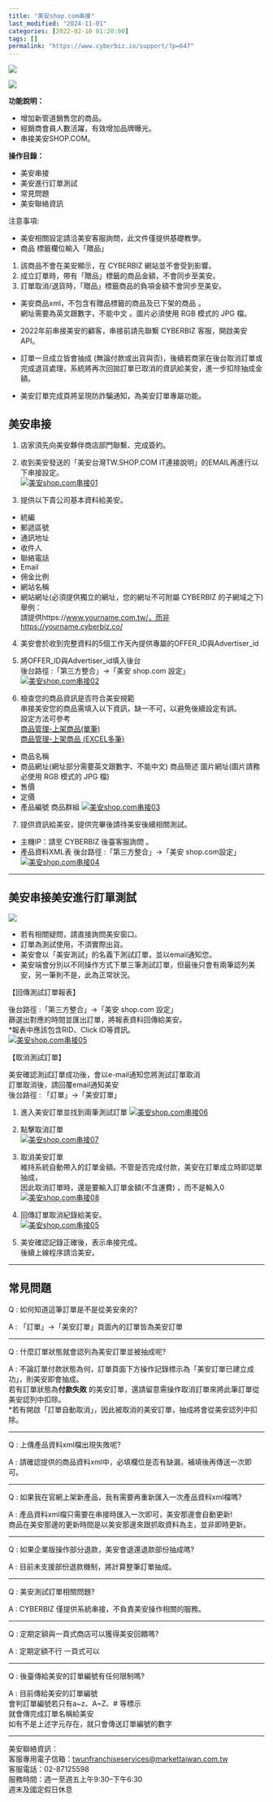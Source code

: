 ```yaml
---
title: "美安shop.com串接"
last_modified: "2024-11-01"
categories: [2022-02-10 01:20:00]
tags: []
permalink: "https://www.cyberbiz.io/support/?p=647"
---
```


![](https://www.cyberbiz.io/support/wp-content/uploads/適用站別.png)

[![](https://www.cyberbiz.io/support/wp-content/uploads/台灣站.png)](https://www.cyberbiz.io/support/?page_id=2490)

**功能說明：**  

* 增加新管道銷售您的商品。
* 經銷商會員人數活躍，有效增加品牌曝光。
* 串接美安SHOP.COM。

**操作目錄：**

* 美安串接
* 美安進行訂單測試
* 常見問題
* 美安聯絡資訊

注意事項:  

* 美安相關設定請洽美安客服詢問，此文件僅提供基礎教學。
* 商品 標籤欄位輸入「贈品」 
1. 該商品不會在美安顯示，在 CYBERBIZ 網站並不會受到影響。
2. 成立訂單時，帶有「贈品」標籤的商品金額，不會同步至美安。
3. 訂單取消/退貨時，「贈品」標籤商品的負項金額不會同步至美安。
* 美安商品xml，不包含有贈品標籤的商品及已下架的商品 。  
網址需要為英文跟數字，不能中文 。圖片必須使用 RGB 模式的 JPG 檔。

* 2022年前串接美安的顧客，串接前請先聯繫 CYBERBIZ 客服，開啟美安 API。
* 訂單一旦成立皆會抽成 (無論付款或出貨與否)，後續若商家在後台取消訂單或完成退貨處理，系統將再次回拋訂單已取消的資訊給美安，進一步扣除抽成金額。
* 美安訂單完成頁將呈現防詐騙通知，為美安訂單專屬功能。



## 美安串接

1. 店家須先向美安夥伴商店部門聯繫、完成簽約。
2. 收到美安發送的「美安台灣TW.SHOP.COM IT連接說明」的EMAIL再進行以下串接設定。  
[![美安shop.com串接01](https://www.cyberbiz.io/support/wp-content/uploads/美安shop.com串接01.png)](https://www.cyberbiz.io/support/wp-content/uploads/美安shop.com串接01.png)

3. 提供以下貴公司基本資料給美安。 
* 統編 
* 郵遞區號 
* 通訊地址 
* 收件人 
* 聯絡電話 
* Email 
* 佣金比例 
* 網站名稱 
* 網站網址(必須提供獨立的網址，您的網址不可附屬 CYBERBIZ 的子網域之下)   
舉例：  
請提供https://www.yourname.com.tw/，而非https://yourname.cyberbiz.co/



4. 美安會於收到完整資料的5個工作天內提供專屬的OFFER_ID與Advertiser_id


5. 將OFFER_ID與Advertiser_id填入後台  
後台路徑 :「第三方整合」→「美安 shop.com 設定」  
[![美安shop.com串接02](https://www.cyberbiz.io/support/wp-content/uploads/美安shop.com串接02.png)](https://www.cyberbiz.io/support/wp-content/uploads/美安shop.com串接02.png)

6. 檢查您的商品資訊是否符合美安規範  
串接美安您的商品需填入以下資訊，缺一不可，以避免後續設定有誤。  
設定方法可參考  
[商品管理-上架商品(單筆)](https://www.cyberbiz.io/support/?p=1958)  
[商品管理-上架商品 (EXCEL多筆)](https://www.cyberbiz.io/support/?p=1960)

* 商品名稱
* 商品網址(網址部分需要英文跟數字、不能中文) 商品簡述 圖片網址(圖片請務必使用 RGB 模式的 JPG 檔)
* 售價 
* 定價
* 產品編號 商品群組
[![美安shop.com串接03](https://www.cyberbiz.io/support/wp-content/uploads/美安shop.com串接03.png)](https://www.cyberbiz.io/support/wp-content/uploads/美安shop.com串接03.png)



7. 提供資訊給美安，提供完畢後請待美安後續相關測試。  

* 主機IP：請至 CYBERBIZ 後臺客服詢問 。
* 產品資料XML表
後台路徑 :「第三方整合」→「美安 shop.com設定」  
[![美安shop.com串接04](https://www.cyberbiz.io/support/wp-content/uploads/美安shop.com串接04.png)](https://www.cyberbiz.io/support/wp-content/uploads/美安shop.com串接04.png)




* * *

## 美安串接美安進行訂單測試

![](https://www.cyberbiz.io/support/wp-content/uploads/2021/12/fountain-pen.png)

* 若有相關疑問，請直接詢問美安窗口。
* 訂單為測試使用，不須實際出貨。
* 美安會以「美安測試」的名義下測試訂單，並以email通知您。
* 美安端會分別以不同操作方式下單三筆測試訂單，但最後只會有兩筆認列美安，另一筆則不是，此為正常狀況。




【回傳測試訂單報表】

後台路徑 :「第三方整合」→「美安 shop.com 設定」  
篩選出對應的時間並匯出訂單，將報表資料回傳給美安。  
*報表中應該包含RID、Click ID等資訊。  
[![美安shop.com串接05](https://www.cyberbiz.io/support/wp-content/uploads/美安shop.com串接05.png)](https://www.cyberbiz.io/support/wp-content/uploads/美安shop.com串接05.png)  


【取消測試訂單】

美安確認測試訂單成功後，會以e-mail通知您將測試訂單取消  
訂單取消後，請回覆email通知美安  
後台路徑 : 「訂單」→「美安訂單」  


1. 進入美安訂單並找到兩筆測試訂單 [![美安shop.com串接06](https://www.cyberbiz.io/support/wp-content/uploads/美安shop.com串接06.png)](https://www.cyberbiz.io/support/wp-content/uploads/美安shop.com串接06.png)
2. 點擊取消訂單  
[![美安shop.com串接07](https://www.cyberbiz.io/support/wp-content/uploads/美安shop.com串接07.png)](https://www.cyberbiz.io/support/wp-content/uploads/美安shop.com串接07.png)

3. 取消美安訂單  
維持系統自動帶入的訂單金額。不管是否完成付款，美安在訂單成立時即認單抽成，  
因此取消訂單時，還是要輸入訂單金額(不含運費) ，而不是輸入0
[![美安shop.com串接08](https://www.cyberbiz.io/support/wp-content/uploads/美安shop.com串接08.png)](https://www.cyberbiz.io/support/wp-content/uploads/美安shop.com串接08.png)

4. 回傳訂單取消紀錄給美安。  
[![美安shop.com串接05](https://www.cyberbiz.io/support/wp-content/uploads/美安shop.com串接05.png)](https://www.cyberbiz.io/support/wp-content/uploads/美安shop.com串接05.png)

5. 美安確認記錄正確後，表示串接完成。  
後續上線程序請洽美安。

* * *




## 常見問題



Q : 如何知道這筆訂單是不是從美安來的?

A : 「訂單」→「美安訂單」頁面內的訂單皆為美安訂單

* * *

Q : 什麼訂單狀態就會認列為美安訂單並被抽成呢?

A : 不論訂單付款狀態為何，訂單頁面下方操作記錄標示為「美安訂單已建立成功」，則美安即會抽成。  
若有訂單狀態為**付款失敗** 的美安訂單，還請留意需操作取消訂單來將此筆訂單從美安認列中扣除。  
*若有開啟「訂單自動取消」，因此被取消的美安訂單，抽成將會從美安認列中扣除。 

* * *

Q : 上傳產品資料xml檔出現失敗呢?

A : 請確認提供的商品資料xml中，必填欄位是否有缺漏，補填後再傳送一次即可。

* * *

Q : 如果我在官網上架新產品，我有需要再重新匯入一次產品資料xml檔嗎?

A : 產品資料xml檔只需要在串接時匯入一次即可，美安那邊會自動更新!  
商品在美安那邊的更新時間是以美安那邊來跟抓取資料為主，並非即時更新。

* * *

Q : 如果企業版操作部分退款，美安會退還退款部份抽成嗎?

A : 目前未支援部份退款機制，將計算整筆訂單抽成。

* * *

Q : 美安測試訂單相關問題?

A : CYBERBIZ 僅提供系統串接，不負責美安操作相關的服務。

* * *

Q : 定期定額與一頁式商店可以獲得美安回饋嗎?

A : 定期定額不行 一頁式可以

* * *

Q : 後臺傳給美安的訂單編號有任何限制嗎?

A : 目前傳給美安的訂單編號  
會判訂單編號若只有a~z、A~Z、# 等標示  
就會傳完成訂單名稱給美安  
如有不是上述字元存在，就只會傳送訂單編號的數字

* * *

美安聯絡資訊：  
客服專用電子信箱：twunfranchiseservices@markettaiwan.com.tw  
客服電話：02-87125598  
服務時間：週一至週五上午9:30–下午6:30  
週末及國定假日休息





